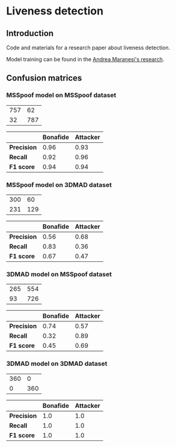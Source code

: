 # Liveness detection

## Introduction

Code and materials for a research paper about liveness detection.

Model training can be found in the [Andrea Maranesi's research](https://github.com/andreamaranesi/Spoofing-Attack-Detection-2022/tree/main).

## Confusion matrices

### MSSpoof model on MSSpoof dataset

|   |   |
|---|---|
| 757 | 62 |
| 32 | 787 |

| | Bonafide  | Attacker  |
| --- |---|---|
| **Precision** | 0.96 | 0.93 |
| **Recall** | 0.92 | 0.96 |
| **F1 score** | 0.94 | 0.94 |

### MSSpoof model on 3DMAD dataset

|   |   |
|---|---|
| 300 | 60 |
| 231 | 129 |

| | Bonafide  | Attacker  |
| --- |---|---|
| **Precision** | 0.56 | 0.68 |
| **Recall** | 0.83 | 0.36 |
| **F1 score** | 0.67 | 0.47 |

### 3DMAD model on MSSpoof dataset

|   |   |
|---|---|
| 265 | 554 |
| 93 | 726 |

| | Bonafide  | Attacker  |
| --- |---|---|
| **Precision** | 0.74 | 0.57 |
| **Recall** | 0.32 | 0.89 |
| **F1 score** | 0.45 | 0.69 |

### 3DMAD model on 3DMAD dataset

|   |   |
|---|---|
| 360 | 0 |
| 0 | 360 |

| | Bonafide  | Attacker  |
| --- |---|---|
| **Precision** | 1.0 | 1.0 |
| **Recall** | 1.0 | 1.0 |
| **F1 score** | 1.0 | 1.0 |

